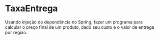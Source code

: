 # TaxaEntrega
Usando injeção de dependência no Spring, fazer um programa para calcular o preço final de um produto, dado seu custo e o valor de entrega por região.
